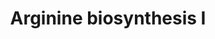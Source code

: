 ---
annotations:
- type: Pathway Ontology
  value: arginine biosynthetic pathway
authors:
- LarsEijssen
- Mkutmon
- DeSl
- MaintBot
description: ''
last-edited: 2019-09-17
organisms:
- Solanum lycopersicum
redirect_from:
- /index.php/Pathway:WP2627
- /instance/WP2627
schema-jsonld:
- '@context': https://schema.org/
  '@id': https://wikipathways.github.io/pathways/WP2627.html
  '@type': Dataset
  creator:
    '@type': Organization
    name: WikiPathways
  description: ''
  keywords:
  - L-ornithine
  - 3.5.1.16
  - N-acetylglutamyl-phosphate
  - 2.1.3.3
  - 2.3.1.1
  - 1.2.1.38
  - N-acetyl-L-ornithine
  - 4.3.2.1
  - L-citrulline
  - L-glutamate
  - bicarbonate
  - N-acetyl-L-glutamate
  - 2.6.1.11
  - L-arginine
  - 6.3.4.5
  - carbamoyl-phosphate
  - N-acetyl-L-glutamate 5-semialdehyde
  - L-arginino-succinate
  - 2.7.2.8
  - 6.3.5.5
  license: CC0
  name: Arginine biosynthesis I
seo: CreativeWork
title: Arginine biosynthesis I
wpid: WP2627
---